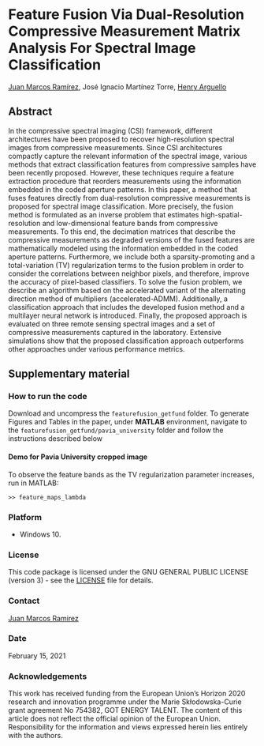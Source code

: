 # Feature Fusion Via Dual-Resolution Compressive Measurement Matrix Analysis For Spectral Image Classification

[Juan Marcos Ramírez](https://juanmarcosramirez.github.io/ "Juan's Website"), José Ignacio Martínez Torre, [Henry Arguello](http://hdspgroup.com/ "HDSP's Homepage")

## Abstract

In the compressive spectral imaging (CSI) framework, different architectures have been proposed to recover high-resolution spectral images from compressive measurements. Since CSI architectures compactly capture the relevant information of the spectral image, various methods that extract classification features from compressive samples have been recently proposed. However, these techniques require a feature extraction procedure that reorders measurements using the information embedded in the coded aperture patterns. In this paper, a method that fuses features directly from dual-resolution compressive measurements is proposed for spectral image classification. More precisely, the fusion method is formulated as an inverse problem that estimates high-spatial-resolution and low-dimensional feature bands from compressive measurements. To this end, the decimation matrices that describe the compressive measurements as degraded versions of the fused features are mathematically modeled using the information embedded in the coded aperture patterns. Furthermore, we include both a sparsity-promoting and a total-variation (TV) regularization terms to the fusion problem in order to consider the correlations between neighbor pixels, and therefore, improve the accuracy of pixel-based classifiers. To solve the fusion problem, we describe an algorithm based on the accelerated variant of the alternating direction method of multipliers (accelerated-ADMM). Additionally, a classification approach that includes the developed fusion method and a multilayer neural network is introduced. Finally, the proposed approach is evaluated on three remote sensing spectral images and a set of compressive measurements captured in the laboratory. Extensive simulations show that the proposed classification approach outperforms other approaches under various performance metrics.

## Supplementary material

### How to run the code

Download and uncompress the `featurefusion_getfund` folder. To generate Figures and Tables in the paper, under **MATLAB** environment, navigate to the `featurefusion_getfund/pavia_university` folder and follow the instructions described below

#### Demo for Pavia University cropped image

To observe the feature bands as the TV regularization parameter increases, run in MATLAB:

	>> feature_maps_lambda



### Platform

* Windows 10.

### License

This code package is licensed under the GNU GENERAL PUBLIC LICENSE (version 3) - see the [LICENSE](LICENSE) file for details.

### Contact

[Juan Marcos Ramirez](juanmarcos.ramirez@ujrc.es)

### Date

February 15, 2021

### Acknowledgements

This work has received funding from the European Union’s Horizon 2020 research and innovation programme under the Marie Skłodowska-Curie grant agreement No 754382, GOT ENERGY TALENT. The content of this article does not reflect the official opinion of the European Union. Responsibility for the information and views expressed herein lies entirely with the authors.
